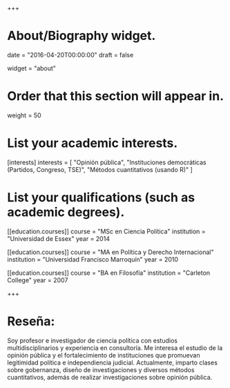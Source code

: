 +++
# About/Biography widget.

date = "2016-04-20T00:00:00"
draft = false

widget = "about"

# Order that this section will appear in.
weight = 50

# List your academic interests.
[interests]
  interests = [
    "Opinión pública",
    "Instituciones democráticas (Partidos, Congreso, TSE)",
    "Métodos cuantitativos (usando R)"
  ]

# List your qualifications (such as academic degrees).
[[education.courses]]
  course = "MSc en Ciencia Política"
  institution = "Universidad de Essex"
  year = 2014
  
[[education.courses]]
  course = "MA en Política y Derecho Internacional"
  institution = "Universidad Francisco Marroquín"
  year = 2010

[[education.courses]]
  course = "BA en Filosofía"
  institution = "Carleton College"
  year = 2007
 
+++

# Reseña:

Soy profesor e investigador de ciencia política con estudios multidisciplinarios y experiencia en consultoría. Me interesa el estudio de la opinión pública y el fortalecimiento de instituciones que promuevan legitimidad política e independiencia judicial. Actualmente, imparto clases sobre gobernanza, diseño de investigaciones y diversos métodos cuantitativos, además de realizar investigaciones sobre opinión pública. 